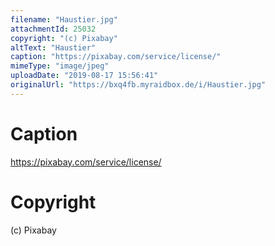 ```yaml
---
filename: "Haustier.jpg"
attachmentId: 25032
copyright: "(c) Pixabay"
altText: "Haustier"
caption: "https://pixabay.com/service/license/"
mimeType: "image/jpeg"
uploadDate: "2019-08-17 15:56:41"
originalUrl: "https://bxq4fb.myraidbox.de/i/Haustier.jpg"
---
```


# Caption

https://pixabay.com/service/license/

# Copyright

(c) Pixabay
